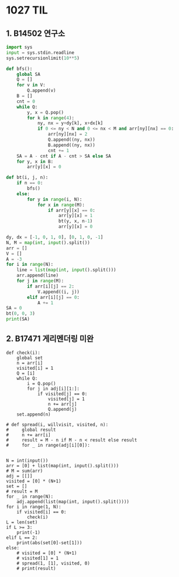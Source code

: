 # 1027 TIL

## 1. B14502 연구소

```python
import sys
input = sys.stdin.readline
sys.setrecursionlimit(10**5)

def bfs():
    global SA
    Q = []
    for v in V:
        Q.append(v)
    B = []
    cnt = 0
    while Q:
        y, x = Q.pop()
        for k in range(4):
            ny, nx = y+dy[k], x+dx[k]
            if 0 <= ny < N and 0 <= nx < M and arr[ny][nx] == 0:
                arr[ny][nx] = 2
                Q.append((ny, nx))
                B.append((ny, nx))
                cnt += 1
    SA = A - cnt if A - cnt > SA else SA
    for y, x in B:
        arr[y][x] = 0

def bt(i, j, n):
    if n == 0:
        bfs()
    else:
        for y in range(i, N):
            for x in range(M):
                if arr[y][x] == 0:
                    arr[y][x] = 1
                    bt(y, x, n-1)
                    arr[y][x] = 0

dy, dx = [-1, 0, 1, 0], [0, 1, 0, -1]
N, M = map(int, input().split())
arr = []
V = []
A = -3
for i in range(N):
    line = list(map(int, input().split()))
    arr.append(line)
    for j in range(M):
        if arr[i][j] == 2:
            V.append((i, j))
        elif arr[i][j] == 0:
            A += 1
SA = 0
bt(0, 0, 3)
print(SA)
```

## 2. B17471 게리멘더링 미완

    def check(i):
        global set
        n = arr[i]
        visited[i] = 1
        Q = [i]
        while Q:
            i = Q.pop()
            for j in adj[i][1:]:
                if visited[j] == 0:
                    visited[j] = 1
                    n += arr[j]
                    Q.append(j)
        set.append(n)
    
    # def spread(i, willvisit, visited, n):
    #     global result
    #     n += arr[i]
    #     result = M - n if M - n < result else result
    #     for _ in range(adj[i][0]):
    
    
    N = int(input())
    arr = [0] + list(map(int, input().split()))
    # M = sum(arr)
    adj = [[]]
    visited = [0] * (N+1)
    set = []
    # result = M
    for _ in range(N):
        adj.append(list(map(int, input().split())))
    for i in range(1, N):
        if visited[i] == 0:
            check(i)
    L = len(set)
    if L >= 3:
        print(-1)
    elif L == 2:
        print(abs(set[0]-set[1]))
    else:
        # visited = [0] * (N+1)
        # visited[1] = 1
        # spread(1, [1], visited, 0)
        # print(result)
